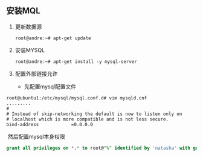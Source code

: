 ## 安装MQL

1. 更新数据源 

   ```shell
   root@andre:~# apt-get update
   ```

   

2. 安装MYSQL 

   ```shell
   root@andre:~# apt-get install -y mysql-server
   ```

   

3. 配置外部链接允许 

   + 先配置mysql配置文件 

```shell
root@ubuntu1:/etc/mysql/mysql.conf.d# vim mysqld.cnf 
.........
#
# Instead of skip-networking the default is now to listen only on
# localhost which is more compatible and is not less secure.
bind-address            =0.0.0.0

```

​          然后配置mysql本身权限

```sql
grant all privileges on *.* to root@"%" identified by 'natasha' with grant option; 
```

